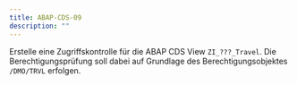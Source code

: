 ```yaml
---
title: ABAP-CDS-09
description: ""
---
```


Erstelle eine Zugriffskontrolle für die ABAP CDS View `ZI_???_Travel`. Die Berechtigungsprüfung soll dabei auf Grundlage des Berechtigungsobjektes `/DMO/TRVL` erfolgen.
